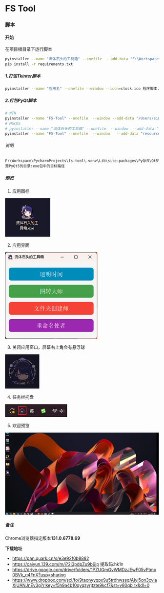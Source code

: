 # FS Tool


### 脚本

#### 开始

在项目根目录下运行脚本
``` bash
pyinstaller --name "流体石头的工具箱" --onefile  --add-data "F:\Workspace\PycharmProjects\fs-tool\.venv\Lib\site-packages\PyQt5\Qt5\bin;./PyQt5/Qt/bin" --add-data "F:\Workspace\PycharmProjects\fs-tool\.venv\Lib\site-packages\PyQt5\Qt5\plugins;./PyQt5/Qt/plugins" --add-data "resources;resources" --add-data "config.json;." --collect-all PyQt5 --icon=resources/app.ico .\app.py
pip install -r requirements.txt
```

##### 1.打包Tkinter脚本
``` bash
pyinstaller --name "应用名" --onefile --window --icon=clock.ico 程序脚本.py
```

##### 2.打包PyQt脚本
``` bash
# WIN
pyinstaller --name "FS-Tool" --onefile  --window --add-data "/Users/simonxue/Code/PycharmProjects/FS-Tool/.venv/Lib/site-packages/PyQt5/Qt5/bin;./PyQt5/Qt/bin" --add-data "/Users/simonxue/Code/PycharmProjects/FS-Tool/.venv/Lib/site-packages/PyQt5/Qt5/plugins;./PyQt5/Qt/plugins" --add-data "resources;resources" --add-data "config.json;." --collect-all PyQt5 --icon=resources/app.ico .\app.py
# MacOS
# pyinstaller --name "流体石头的工具箱" --onefile  --window  --add-data "/Users/simonxue/Code/PycharmProjects/FS-Tool/.venv/lib/python3.9/site-packages/PyQt5/Qt5:./PyQt5/Qt" --add-data "/Users/simonxue/Code/PycharmProjects/FS-Tool/.venv/lib/python3.9/site-packages/PyQt5/Qt5/plugins:./PyQt5/Qt/plugins" --add-data "resources:resources" --add-data "config.json:."  --icon=resources/app.ico ./app.py
pyinstaller --name "FS-Tool" --onefile  --window   --add-data "resources:resources" --add-data "config.json:." --icon=resources/app.ico ./app.py
```

###### 说明

``` bash 
F:\Workspace\PycharmProjects\fs-tool\.venv\Lib\site-packages\PyQt5\Qt5\bin;./PyQt5/Qt/bin
源PyQt5的目录:exe包中的目标路径
```

##### 预览
1. 应用图标

![](https://raw.githubusercontent.com/flowstone/fs-tool/release/resources/preview/app-logo.png)

2. 应用界面

![](https://raw.githubusercontent.com/flowstone/fs-tool/release/resources/preview/app-main-window.png)

3. 关闭应用窗口，屏幕右上角会有悬浮球

![](https://raw.githubusercontent.com/flowstone/fs-tool/release/resources/preview/app-mini.png)

4. 任务栏托盘

![](https://raw.githubusercontent.com/flowstone/fs-tool/release/resources/preview/app-menu-bar.png)

5. 欢迎预览

![](https://raw.githubusercontent.com/flowstone/fs-tool/release/resources/preview/start-work.gif)


##### 备注
Chrome浏览器指定版本**131.0.6778.69**

**下载地址**
* https://pan.quark.cn/s/e3e92f0b8882
* https://caiyun.139.com/m/i?2i3pdpZu9b6jp  提取码:hk1n  
* https://drive.google.com/drive/folders/1PZUGmGvWMDzJEwF05vPtmo0BVk_q4FnX?usp=sharing
* https://www.dropbox.com/scl/fo/9taonyyqpx9u5trdhwssq/AIyi5on3cviaXjUANJnEv3g?rlkey=f5h9a4b10qvqzyrjtzte9kcf7&st=y80qblrx&dl=0